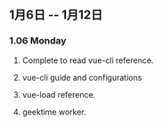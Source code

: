 ## 1月6日 -- 1月12日

### 1.06 Monday
1. Complete to read vue-cli reference.

1. vue-cli guide and configurations
2. vue-load reference.
3. geektime worker.